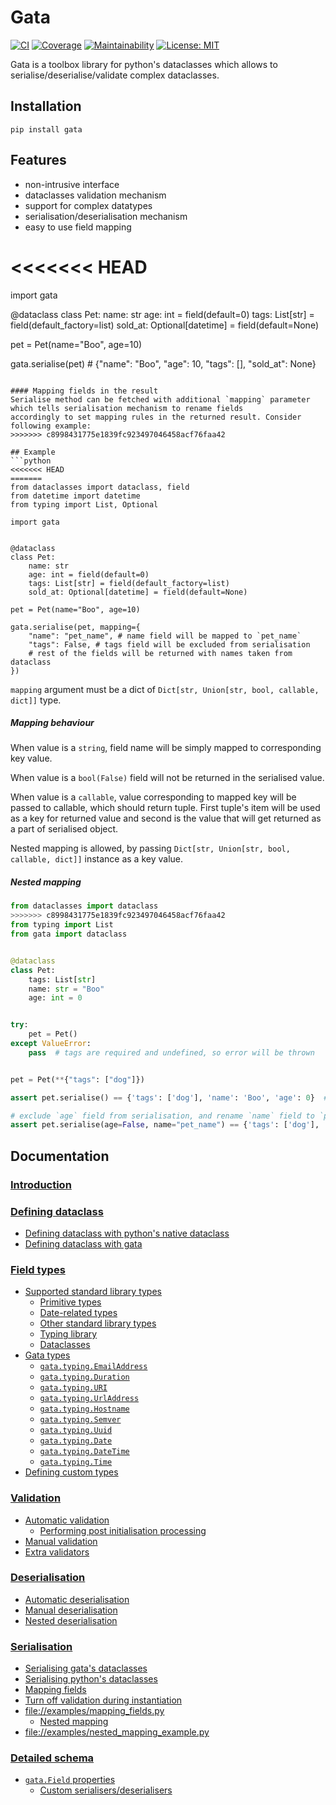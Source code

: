 # Gata

[![CI](https://travis-ci.org/kodemore/gata.svg?branch=master)](https://travis-ci.org/kodemore/gata)
[![Coverage](https://codecov.io/gh/kodemore/gata/branch/master/graph/badge.svg)](https://codecov.io/gh/kodemore/gata)
[![Maintainability](https://api.codeclimate.com/v1/badges/00892e0c37a7f1716bdd/maintainability)](https://codeclimate.com/github/kodemore/gata/maintainability)
[![License: MIT](https://img.shields.io/badge/License-MIT-yellow.svg)](https://opensource.org/licenses/MIT)

Gata is a toolbox library for python's dataclasses which allows to serialise/deserialise/validate complex dataclasses.

## Installation

`pip install gata`

## Features
 - non-intrusive interface
 - dataclasses validation mechanism
 - support for complex datatypes
 - serialisation/deserialisation mechanism
 - easy to use field mapping

<<<<<<< HEAD
=======
import gata


@dataclass
class Pet:
    name: str
    age: int = field(default=0)
    tags: List[str] = field(default_factory=list)
    sold_at: Optional[datetime] = field(default=None)

pet = Pet(name="Boo", age=10)

gata.serialise(pet)  # {"name": "Boo", "age": 10, "tags": [], "sold_at": None}
```

#### Mapping fields in the result
Serialise method can be fetched with additional `mapping` parameter which tells serialisation mechanism to rename fields
accordingly to set mapping rules in the returned result. Consider following example:
>>>>>>> c8998431775e1839fc923497046458acf76faa42

## Example
```python
<<<<<<< HEAD
=======
from dataclasses import dataclass, field
from datetime import datetime
from typing import List, Optional

import gata


@dataclass
class Pet:
    name: str
    age: int = field(default=0)
    tags: List[str] = field(default_factory=list)
    sold_at: Optional[datetime] = field(default=None)

pet = Pet(name="Boo", age=10)

gata.serialise(pet, mapping={
    "name": "pet_name", # name field will be mapped to `pet_name`
    "tags": False, # tags field will be excluded from serialisation
    # rest of the fields will be returned with names taken from dataclass
})
```

`mapping` argument must be a dict of `Dict[str, Union[str, bool, callable, dict]]` type. 

##### Mapping behaviour
When value is a `string`, field name will be simply mapped to corresponding key value.

When value is a `bool(False)` field will not be returned in the serialised value.

When value is a `callable`, value corresponding to mapped key will be passed to callable, which should return tuple.
First tuple's item will be used as a key for returned value and second is the value that will get returned as a part of serialised object.

Nested mapping is allowed, by passing `Dict[str, Union[str, bool, callable, dict]]` instance as a key value.

##### Nested mapping
```python
from dataclasses import dataclass
>>>>>>> c8998431775e1839fc923497046458acf76faa42
from typing import List
from gata import dataclass


@dataclass
class Pet:
    tags: List[str]
    name: str = "Boo"
    age: int = 0


try:
    pet = Pet()
except ValueError:
    pass  # tags are required and undefined, so error will be thrown


pet = Pet(**{"tags": ["dog"]})

assert pet.serialise() == {'tags': ['dog'], 'name': 'Boo', 'age': 0}  # serialise object

# exclude `age` field from serialisation, and rename `name` field to `pet_name`
assert pet.serialise(age=False, name="pet_name") == {'tags': ['dog'], 'pet_name': 'Boo'}
```

## Documentation

### [ Introduction](docs/1_introduction.md)

### [ Defining dataclass](docs/2_defining_dataclass.md)

  * [ Defining dataclass with python's native dataclass](docs/2_defining_dataclass.md#defining-dataclass-with-pythons-native-dataclass)
  * [ Defining dataclass with gata](docs/2_defining_dataclass.md#defining-dataclass-with-gata)
### [ Field types](docs/3_field_types.md)

  * [ Supported standard library types](docs/3_field_types.md#supported-standard-library-types)
    * [ Primitive types](docs/3_field_types.md#primitive-types)
    * [ Date-related types](docs/3_field_types.md#date-related-types)
    * [ Other standard library types](docs/3_field_types.md#other-standard-library-types)
    * [ Typing library](docs/3_field_types.md#typing-library)
    * [ Dataclasses](docs/3_field_types.md#dataclasses)
  * [ Gata types](docs/3_field_types.md#gata-types)
    * [ `gata.typing.EmailAddress`](docs/3_field_types.md#gatatypingemailaddress)
    * [ `gata.typing.Duration`](docs/3_field_types.md#gatatypingduration)
    * [ `gata.typing.URI`](docs/3_field_types.md#gatatypinguri)
    * [ `gata.typing.UrlAddress`](docs/3_field_types.md#gatatypingurladdress)
    * [ `gata.typing.Hostname`](docs/3_field_types.md#gatatypinghostname)
    * [ `gata.typing.Semver`](docs/3_field_types.md#gatatypingsemver)
    * [ `gata.typing.Uuid`](docs/3_field_types.md#gatatypinguuid)
    * [ `gata.typing.Date`](docs/3_field_types.md#gatatypingdate)
    * [ `gata.typing.DateTime`](docs/3_field_types.md#gatatypingdatetime)
    * [ `gata.typing.Time`](docs/3_field_types.md#gatatypingtime)
  * [ Defining custom types](docs/3_field_types.md#defining-custom-types)
### [ Validation](docs/4_validation.md)

  * [ Automatic validation](docs/4_validation.md#automatic-validation)
    * [ Performing post initialisation processing](docs/4_validation.md#performing-post-initialisation-processing)
  * [ Manual validation](docs/4_validation.md#manual-validation)
  * [ Extra validators](docs/4_validation.md#extra-validators)
### [ Deserialisation](docs/5_deserialisation.md)

  * [ Automatic deserialisation](docs/5_deserialisation.md#automatic-deserialisation)
  * [ Manual deserialisation](docs/5_deserialisation.md#manual-deserialisation)
  * [ Nested deserialisation](docs/5_deserialisation.md#nested-deserialisation)
### [ Serialisation](docs/6_serialisation.md)

  * [ Serialising gata's dataclasses](docs/6_serialisation.md#serialising-gatas-dataclasses)
  * [ Serialising python's dataclasses](docs/6_serialisation.md#serialising-pythons-dataclasses)
  * [ Mapping fields](docs/6_serialisation.md#mapping-fields)
* [ Turn off validation during instantiation](docs/6_serialisation.md#turn-off-validation-during-instantiation)
* [ file://examples/mapping_fields.py](docs/6_serialisation.md#fileexamplesmapping_fieldspy)
    * [ Nested mapping](docs/6_serialisation.md#nested-mapping)
* [ file://examples/nested_mapping_example.py](docs/6_serialisation.md#fileexamplesnested_mapping_examplepy)
### [ Detailed schema](docs/7_detailed_schemas.md)
  * [ `gata.Field` properties](docs/7_detailed_schemas.md#gatafield-properties)
    * [ Custom serialisers/deserialisers](docs/7_detailed_schemas.md#custom-serialisersdeserialisers)
